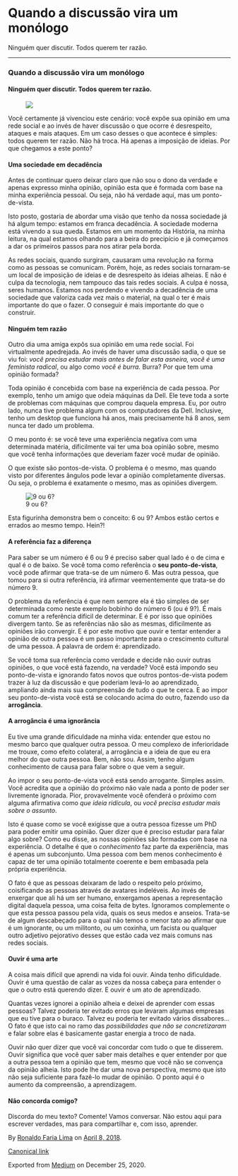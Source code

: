 Quando a discussão vira um monólogo
===================================

Ninguém quer discutir. Todos querem ter razão.

------------------------------------------------------------------------

### Quando a discussão vira um monólogo

#### Ninguém quer discutir. Todos querem ter razão.

<figure>
<img src="https://cdn-images-1.medium.com/max/800/1*ZzEoSJwVGOO0xRbm_Izyew.jpeg" class="graf-image" />
</figure>Você certamente já vivenciou este cenário: você expõe sua
opinião em uma rede social e ao invés de haver discussão o que ocorre é
desrespeito, ataques e mais ataques. Em um caso desses o que acontece é
simples: todos querem ter razão. Não há troca. Há apenas a imposição de
ideias. Por que chegamos a este ponto?

#### Uma sociedade em decadência

Antes de continuar quero deixar claro que não sou o dono da verdade e
apenas expresso minha opinião, opinião esta que é formada com base na
minha experiência pessoal. Ou seja, não há verdade aqui, mas um
ponto-de-vista.

Isto posto, gostaria de abordar uma visão que tenho da nossa sociedade
já há algum tempo: estamos em franca decadência. A sociedade moderna
está vivendo a sua queda. Estamos em um momento da História, na minha
leitura, na qual estamos olhando para a beira do precipício e já
começamos a dar os primeiros passos para nos atirar pela borda.

As redes sociais, quando surgiram, causaram uma revolução na forma como
as pessoas se comunicam. Porém, hoje, as redes sociais tornaram-se um
local de imposição de ideias e de desrespeito às ideias alheias. E não é
culpa da tecnologia, nem tampouco das tais redes sociais. A culpa é
nossa, seres humanos. Estamos nos perdendo e vivendo a decadência de uma
sociedade que valoriza cada vez mais o material, na qual o ter é mais
importante do que o fazer. O conseguir é mais importante do que o
construir.

#### Ninguém tem razão

Outro dia uma amiga expôs sua opinião em uma rede social. Foi
virtualmente apedrejada. Ao invés de haver uma discussão sadia, o que se
viu foi: *você precisa estudar mais antes de falar esta asneira, você é
uma feminista radical*, ou algo como *você é burra.* Burra? Por que tem
uma opinião formada?

Toda opinião é concebida com base na experiência de cada pessoa. Por
exemplo, tenho um amigo que odeia máquinas da Dell. Ele teve toda a
sorte de problemas com máquinas que comprou daquela empresa. Eu, por
outro lado, nunca tive problema algum com os computadores da Dell.
Inclusive, tenho um desktop que funciona há anos, mais precisamente há 8
anos, sem nunca ter dado um problema.

O meu ponto é: se você teve uma experiência negativa com uma determinada
matéria, dificilmente vai ter uma boa opinião sobre, mesmo que você
tenha informações que deveriam fazer você mudar de opinião.

O que existe são pontos-de-vista. O problema é o mesmo, mas quando visto
por diferentes ângulos pode levar a opinião completamente diversas. Ou
seja, o problema é exatamente o mesmo, mas as opiniões divergem.

<figure>
<img src="https://cdn-images-1.medium.com/max/800/1*LjHp-NtxJDObEwFO9R0MSw.jpeg" alt="9 ou 6?" class="graf-image" /><figcaption>9 ou 6?</figcaption>
</figure>Esta figurinha demonstra bem o conceito: 6 ou 9? Ambos estão
certos e errados ao mesmo tempo. Hein?!

#### A referência faz a diferença

Para saber se um número é 6 ou 9 é preciso saber qual lado é o de cima e
qual é o de baixo. Se você toma como referência o **seu
ponto-de-vista**, você pode afirmar que trata-se de um número 6. Mas
outra pessoa, que tomou para si outra referência, irá afirmar
veementemente que trata-se do número 9.

O problema da referência é que nem sempre ela é tão simples de ser
determinada como neste exemplo bobinho do número 6 (ou é 9?). É mais
comum ter a referência difícil de determinar. E é por isso que opiniões
divergem tanto. Se as referências não são as mesmas, dificilmente as
opiniões irão convergir. E é por este motivo que ouvir e tentar entender
a opinião de outra pessoa é um passo importante para o crescimento
cultural de uma pessoa. A palavra de ordem é: aprendizado.

Se você toma sua referência como verdade e decide não ouvir outras
opiniões, o que você está fazendo, na verdade? Você está impondo seu
ponto-de-vista e ignorando fatos novos que outros pontos-de-vista podem
trazer à luz da discussão e que poderiam levá-lo ao aprendizado,
ampliando ainda mais sua compreensão de tudo o que te cerca. E ao impor
seu ponto-de-vista você está se colocando acima do outro, fazendo uso da
**arrogância**.

#### A arrogância é uma ignorância

Eu tive uma grande dificuldade na minha vida: entender que estou no
mesmo barco que qualquer outra pessoa. O meu complexo de inferioridade
me trouxe, como efeito colateral, a arrogância e a ideia de que eu era
melhor do que outra pessoa. Bem, não sou. Assim, tenho algum
conhecimento de causa para falar sobre o que vem a seguir.

Ao impor o seu ponto-de-vista você está sendo arrogante. Simples assim.
Você acredita que a opinião do próximo não vale nada a ponto de poder
ser livremente ignorada. Pior, provavelmente você ofenderá o próximo com
alguma afirmativa como *que ideia ridícula*, ou *você precisa estudar
mais sobre o assunto*.

Isto é quase como se você exigisse que a outra pessoa fizesse um PhD
para poder emitir uma opinião. Quer dizer que é preciso estudar para
falar algo sobre? Como eu disse, as nossas opiniões são formadas com
base na experiência. O detalhe é que o *conhecimento* faz parte da
experiência, mas é apenas um subconjunto. Uma pessoa com bem menos
conhecimento é capaz de ter uma opinião totalmente coerente e bem
embasada pela própria experiência.

O fato é que as pessoas deixaram de lado o respeito pelo próximo,
coisificando as pessoas através de avatares indeléveis. Ao invés de
enxergar que ali há um ser humano, enxergamos apenas a representação
digital daquela pessoa, uma coisa feita de bytes. Ignoramos complemente
o que esta pessoa passou pela vida, quais os seus medos e anseios.
Trata-se de algum descabeçado para o qual não temos o menor tato ao
afirmar que é um ignorante, ou um militonto, ou um coxinha, um facista
ou qualquer outro adjetivo pejorativo desses que estão cada vez mais
comuns nas redes sociais.

#### Ouvir é uma arte

A coisa mais difícil que aprendi na vida foi ouvir. Ainda tenho
dificuldade. Ouvir é uma questão de calar as vozes da nossa cabeça para
entender o que o outro está querendo dizer. E ouvir é um ato de
aprendizado.

Quantas vezes ignorei a opinião alheia e deixei de aprender com essas
pessoas? Talvez poderia ter evitado erros que levaram algumas empresas
que eu tive para o buraco. Talvez eu poderia ter evitado vários
dissabores… O fato é que isto cai no ramo das *possibilidades que não se
concretizaram* e falar sobre elas é basicamente gastar energia a troco
de nada.

Ouvir não quer dizer que você vai concordar com tudo o que te disserem.
Ouvir significa que você quer saber mais detalhes e quer entender por
que a outra pessoa tem a opinião que tem, mesmo que você não se convença
da opinião alheia. Isto pode lhe dar uma nova perspectiva, mesmo que
isto não seja suficiente para fazê-lo mudar de opinião. O ponto aqui é o
aumento da compreensão, a aprendizagem.

#### Não concorda comigo?

Discorda do meu texto? Comente! Vamos conversar. Não estou aqui para
escrever verdades, mas para compartilhar e, com isso, aprender.

By
<a href="https://medium.com/@ronaldolima" class="p-author h-card">Ronaldo Faria Lima</a>
on [April 8, 2018](https://medium.com/p/7040116eccc9).

<a href="https://medium.com/@ronaldolima/quando-a-discuss%C3%A3o-vira-um-mon%C3%B3logo-7040116eccc9" class="p-canonical">Canonical link</a>

Exported from [Medium](https://medium.com) on December 25, 2020.
